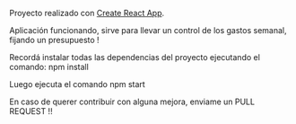 Proyecto realizado con [Create React App](https://github.com/facebook/create-react-app).

Aplicación funcionando, sirve para llevar un control de los gastos semanal, fijando un presupuesto !

Recordá instalar todas las dependencias del proyecto ejecutando el comando: npm install

Luego ejecuta el comando npm start

En caso de querer contribuir con alguna mejora, enviame un PULL REQUEST !!
